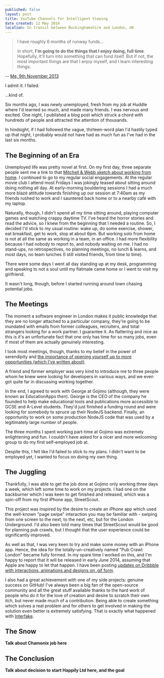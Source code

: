```yaml
---
published: false
layout: post
title: YouTube Channels for Intelligent Viewing
date_created: 12 May 2014
location: In transit between Buckinghamshire and London, UK
---
```


> I have roughly 6 months of runway funds...
>
> In short, **I'm going to do the things that I enjoy doing, full time**. Hopefully, it'll turn into something that can fund itself. But if not, the most important things are that I enjoy myself, and I learn interesting things.

-- [Me, 9th November 2013](http://danhough.com/blog/unhuddled/)

I admit it: I failed.

...kind of.

Six months ago, I was newly unemployed, fresh from my job at Huddle where I'd learned so much, and made many friends. I was nervous and excited. One night, I published a blog post which struck a chord with hundreds of people and attracted the attention of thousands.

In hindsight, if I had followed the vague, thirteen-word plan I'd hastily typed up that night, I probably would not have had as much fun as I've had in the last six months.

## The Beginning of an Era

Unemployed life was pretty novel at first. On my first day, three separate people sent me a link to that [Mitchell & Webb sketch about working from home](https://www.youtube.com/watch?v=co_DNpTMKXk). I continued to go to my regular social engagements. At the regular movie club I attend most Fridays I was jokingly teased about sitting around doing nothing all day. At early-morning bouldering sessions I had a much more blazé attitude towards finishing up our session at 7:40am as my friends rushed to work and I sauntered back home or to a nearby café with my laptop.

Naturally, though, I didn't spend all my time sitting around, playing computer games and watching crappy daytime TV. I've heard the horror stories and read the advice, so I knew from the beginning that I needed a routine. So, I decided I'd stick to my usual routine: wake up, do some exercise, shower, eat breakfast, get to work, stop at about 6pm. But working solo from home is not at all the same as working in a team, in an office. I had more flexibility because I had nobody to report to, and nobody waiting on me. I had no stand-ups, no retrospectives, no planning meetings, no lunch & learns, and most days, no team lunches (I still visited friends, from time to time).

There were some days I went all day standing up at my desk, programming and speaking to not a soul until my flatmate came home or I went to visit my girlfriend.

It wasn't long, though, before I started running around town chasing potential jobs.

## The Meetings

The moment a software engineer in London makes it public knowledge that they are no longer attached to a particular company, they're going to be inundated with emails from former colleagues, recruiters, and total strangers looking for a work partner. I guarantee it. As flattering and nice as this is it's an unfortunate fact that one only has time for so many jobs, even if most of them are actually genuinely interesting.

I took most meetings, though, thanks to my belief in the power of serendipity and [the importance of opening yourself up to more opportunities (which I've written about)](http://danhough.com/blog/opportunities).

A friend and former employer was very kind to introduce me to three people whom he knew were looking for developers in various ways, and we even got quite far in discussing working together.

In the end, I agreed to work with George at Gojimo (although, they were known as EducationApps then). George is the CEO of the company he founded to help make educational tools and publications more accessible to GCSE and A-Level students. They'd just finished a funding round and were looking for somebody to spruce up their NodeJS backend. Finally, an opportunity to work on some production NodeJS code that was used by a legitimately large number of people.

The three months I spent working part-time at Gojimo was extremely enlightening and fun. I couldn't have asked for a nicer and more welcoming group to do my first self-employed job at.

Despite this, I felt like I'd failed to stick to my plans. I didn't want to be employed yet, I wanted to focus on doing my own thing.

## The Juggling

Thankfully, I was able to get the job done at Gojimo only working three days a week, which left some time to work on my projects. I had one on the backburner which I was keen to get finished and released, which was a spin-off from my first iPhone app, StreetScout.

This project was inspired by the desire to create an iPhone app which used the well-known "page swipe" interaction you may be familiar with - swiping from one screen to the next, to the next, etc, but for the London Underground. I'd also been told many times that StreetScout would be good for planning pub crawls, but I thought that the user experience could be significantly improved.

As well as that, I was very keen to try and make some money with an iPhone app. Hence, the idea for the totally-un-creatively named "Pub Crawl: London" became fully formed. In my spare time I worked on this, and I'm happy to report that it will be released in early June 2014, assuming that Apple are happy to let that happen. I have been posting [updates on Dribbble with interactions, animations and designs on .gif form](https://dribbble.com/basicallydan/buckets/200704-Pub-Crawl-LDN).

I also had a great achievement with one of my side projects: genuine success on GitHub! I've always been a big fan of the open-source community and all the great stuff available thanks to the hard work of people who do it for the love of creation and desire to scratch their own itch, but never made much of a contribution. Being able to create something which solves a real problem and for others to get involved in making the solution even better is extremely satisfying. That is exactly what happened with [Interfake](https://github.com/basicallydan/interfake).

## The Snow

**Talk about Chamonix job here**

## The Conclusion

**Talk about decision to start Happily Ltd here, and the goal**